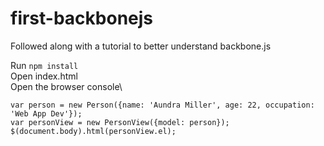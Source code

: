 # first-backbonejs
Followed along with a tutorial to better understand backbone.js

Run `npm install`\
Open index.html\
Open the browser console\

`var person = new Person({name: 'Aundra Miller', age: 22, occupation: 'Web App Dev'});`\
`var personView = new PersonView({model: person});`\
`$(document.body).html(personView.el);`

